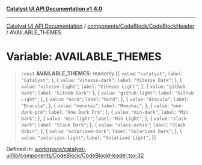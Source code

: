 [**Catalyst UI API Documentation v1.4.0**](../../../../README.md)

---

[Catalyst UI API Documentation](../../../../README.md) / [components/CodeBlock/CodeBlockHeader](../README.md) / AVAILABLE_THEMES

# Variable: AVAILABLE_THEMES

> `const` **AVAILABLE_THEMES**: readonly \[\{ `value`: `"catalyst"`; `label`: `"Catalyst"`; \}, \{ `value`: `"vitesse-dark"`; `label`: `"Vitesse Dark"`; \}, \{ `value`: `"vitesse-light"`; `label`: `"Vitesse Light"`; \}, \{ `value`: `"github-dark"`; `label`: `"GitHub Dark"`; \}, \{ `value`: `"github-light"`; `label`: `"GitHub Light"`; \}, \{ `value`: `"nord"`; `label`: `"Nord"`; \}, \{ `value`: `"dracula"`; `label`: `"Dracula"`; \}, \{ `value`: `"monokai"`; `label`: `"Monokai"`; \}, \{ `value`: `"one-dark-pro"`; `label`: `"One Dark Pro"`; \}, \{ `value`: `"min-dark"`; `label`: `"Min Dark"`; \}, \{ `value`: `"min-light"`; `label`: `"Min Light"`; \}, \{ `value`: `"slack-dark"`; `label`: `"Slack Dark"`; \}, \{ `value`: `"slack-ochin"`; `label`: `"Slack Ochin"`; \}, \{ `value`: `"solarized-dark"`; `label`: `"Solarized Dark"`; \}, \{ `value`: `"solarized-light"`; `label`: `"Solarized Light"`; \}\]

Defined in: [workspace/catalyst-ui/lib/components/CodeBlock/CodeBlockHeader.tsx:32](https://github.com/TheBranchDriftCatalyst/catalyst-ui/blob/main/lib/components/CodeBlock/CodeBlockHeader.tsx#L32)
